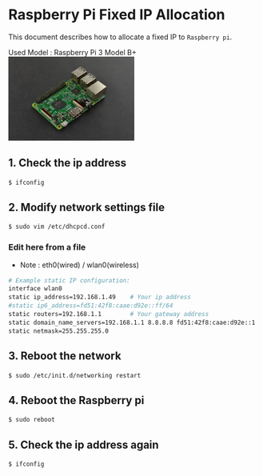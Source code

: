 # Raspberry Pi Fixed IP Allocation
This document describes how to allocate a fixed IP to `Raspberry pi`.

Used Model : Raspberry Pi 3 Model B+
<img src="/img/rpi.jpg" width="50%" height="50%"/>

## 1. Check the ip address
```bash
$ ifconfig
```

## 2. Modify network settings file
```bash
$ sudo vim /etc/dhcpcd.conf
```

### Edit here from a file
* Note : eth0(wired) / wlan0(wireless)
```bash
# Example static IP configuration:
interface wlan0
static ip_address=192.168.1.49    # Your ip address
#static ip6_address=fd51:42f8:caae:d92e::ff/64
static routers=192.168.1.1        # Your gateway address
static domain_name_servers=192.168.1.1 8.8.8.8 fd51:42f8:caae:d92e::1
static netmask=255.255.255.0
```

## 3. Reboot the network
```bash
$ sudo /etc/init.d/networking restart
```

## 4. Reboot the Raspberry pi
```bash
$ sudo reboot
```

## 5. Check the ip address again
```bash
$ ifconfig
```
